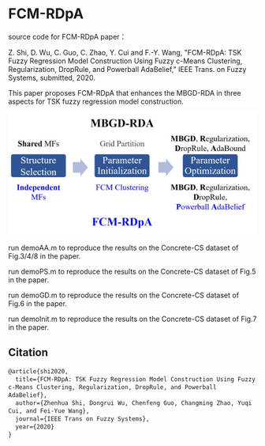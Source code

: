 # FCM-RDpA
source code for FCM-RDpA paper：

Z. Shi, D. Wu, C. Guo, C. Zhao, Y. Cui and F.-Y. Wang, "FCM-RDpA: TSK Fuzzy Regression Model Construction Using Fuzzy c-Means Clustering, Regularization, DropRule, and Powerball AdaBelief," IEEE Trans. on Fuzzy Systems, submitted, 2020.

This paper proposes FCM-RDpA that enhances the MBGD-RDA in three aspects for TSK fuzzy regression model construction.

<div align=center><img src="https://github.com/ZhenhuaShi/FCM-RDpA/blob/main/Fig1.jpg"/></div>

run demoAA.m to reproduce the results on the Concrete-CS dataset of Fig.3/4/8 in the paper.

run demoPS.m to reproduce the results on the Concrete-CS dataset of Fig.5 in the paper.

run demoGD.m to reproduce the results on the Concrete-CS dataset of Fig.6 in the paper.

run demoInit.m to reproduce the results on the Concrete-CS dataset of Fig.7 in the paper.

## Citation
```
@article{shi2020,
  title={FCM-RDpA: TSK Fuzzy Regression Model Construction Using Fuzzy c-Means Clustering, Regularization, DropRule, and Powerball AdaBelief},
  author={Zhenhua Shi, Dongrui Wu, Chenfeng Guo, Changming Zhao, Yuqi Cui, and Fei-Yue Wang},
  journal={IEEE Trans on Fuzzy Systems},
  year={2020}
}
```
